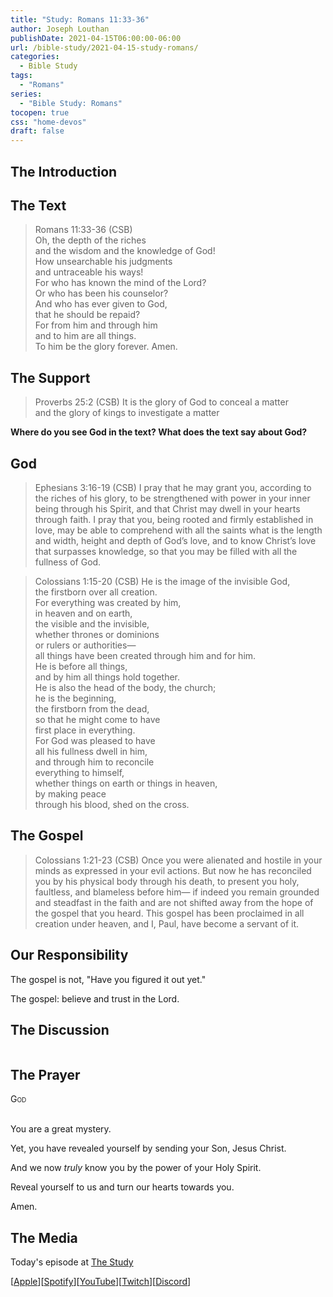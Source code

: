 ```yaml
---
title: "Study: Romans 11:33-36"
author: Joseph Louthan
publishDate: 2021-04-15T06:00:00-06:00
url: /bible-study/2021-04-15-study-romans/
categories:
  - Bible Study
tags:
  - "Romans"
series:
  - "Bible Study: Romans"
tocopen: true
css: "home-devos"
draft: false
---
```

## The Introduction

## The Text

>Romans 11:33-36 (CSB)  
>Oh, the depth of the riches  
>and the wisdom and the knowledge of God!  
>How unsearchable his judgments  
>and untraceable his ways!  
>For who has known the mind of the Lord?  
>Or who has been his counselor?  
>And who has ever given to God,  
>that he should be repaid?  
>For from him and through him  
>and to him are all things.  
>To him be the glory forever. Amen.

<div style="page-break-after: always;"></div>

## The Support

>Proverbs 25:2 (CSB) It is the glory of God to conceal a matter  
>and the glory of kings to investigate a matter

<div style="page-break-after: always;"></div>

**Where do you see God in the text? What does the text say about God?**

## God

>Ephesians 3:16-19 (CSB) I pray that he may grant you, according to the riches of his glory, to be strengthened with power in your inner being through his Spirit, and that Christ may dwell in your hearts through faith. I pray that you, being rooted and firmly established in love, may be able to comprehend with all the saints what is the length and width, height and depth of God’s love, and to know Christ’s love that surpasses knowledge, so that you may be filled with all the fullness of God.

>Colossians 1:15-20 (CSB) 
>He is the image of the invisible God,  
>the firstborn over all creation.  
>For everything was created by him,  
>in heaven and on earth,  
>the visible and the invisible,  
>whether thrones or dominions  
>or rulers or authorities—  
>all things have been created through him and for him.  
>He is before all things,  
>and by him all things hold together.  
>He is also the head of the body, the church;  
>he is the beginning,  
>the firstborn from the dead,  
>so that he might come to have  
>first place in everything.  
>For God was pleased to have  
>all his fullness dwell in him,  
>and through him to reconcile  
>everything to himself,  
>whether things on earth or things in heaven,  
>by making peace  
>through his blood, shed on the cross.

<div style="page-break-after: always;"></div>

## The Gospel

>Colossians 1:21-23 (CSB) Once you were alienated and hostile in your minds as expressed in your evil actions. But now he has reconciled you by his physical body through his death, to present you holy, faultless, and blameless before him— if indeed you remain grounded and steadfast in the faith and are not shifted away from the hope of the gospel that you heard. This gospel has been proclaimed in all creation under heaven, and I, Paul, have become a servant of it.

<div style="page-break-after: always;"></div>

## Our Responsibility

The gospel is not, "Have you figured it out yet."

The gospel: believe and trust in the Lord.

## The Discussion

```text

```

## The Prayer

<div style="font-variant: small-caps;">
God
</div>
&nbsp;

You are a great mystery.

Yet, you have revealed yourself by sending your Son, Jesus Christ.

And we now *truly* know you by the power of your Holy Spirit.

Reveal yourself to us and turn our hearts towards you.

Amen.

## The Media

Today's episode at [The Study](http://study.theologic.us/podcast/)

\[[Apple](https://podcasts.apple.com/us/podcast/the-study/id1557102127)\]\[[Spotify](https://open.spotify.com/show/0Xs5qsNvWePyRqcmtOTPkR)\]\[[YouTube](http://youtube.theologic.us)\]\[[Twitch](http://twitch.theologic.us)\]\[[Discord](http://discord.theologic.us)\]
